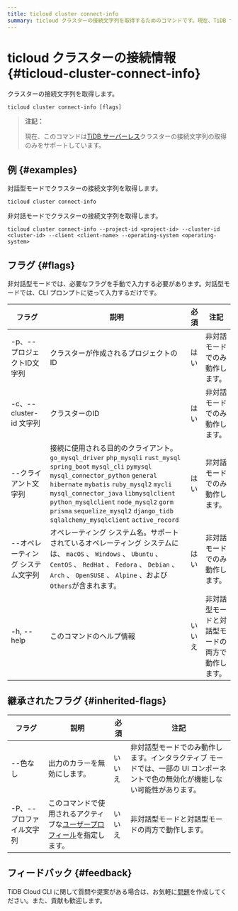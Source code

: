 ```yaml
---
title: ticloud cluster connect-info
summary: ticloud クラスターの接続文字列を取得するためのコマンドです。現在、TiDB サーバーレスクラスターの接続文字列の取得のみをサポートしています。対話型モードと非対話モードで使用可能であり、必要なフラグを手動で入力する必要があります。フラグにはプロジェクトID文字列、クラスターID文字列、クライアント文字列、オペレーティングシステム文字列が含まれます。また、継承されたフラグとして色なしとプロファイル文字列があります。質問や提案がある場合は、TiDB Cloud CLI の問題を作成してください。
---
```


# ticloud クラスターの接続情報 {#ticloud-cluster-connect-info}

クラスターの接続文字列を取得します。

```shell
ticloud cluster connect-info [flags]
```

> **注記：**
>
> 現在、このコマンドは[TiDB サーバーレス](/tidb-cloud/select-cluster-tier.md#tidb-serverless)クラスターの接続文字列の取得のみをサポートしています。

## 例 {#examples}

対話型モードでクラスターの接続文字列を取得します。

```shell
ticloud cluster connect-info
```

非対話モードでクラスターの接続文字列を取得します。

```shell
ticloud cluster connect-info --project-id <project-id> --cluster-id <cluster-id> --client <client-name> --operating-system <operating-system>
```

## フラグ {#flags}

非対話型モードでは、必要なフラグを手動で入力する必要があります。対話型モードでは、CLI プロンプトに従って入力するだけです。

| フラグ                 | 説明                                                                                                                                                                                                                                                                                                                                                     | 必須  | 注記                       |
| ------------------- | ------------------------------------------------------------------------------------------------------------------------------------------------------------------------------------------------------------------------------------------------------------------------------------------------------------------------------------------------------ | --- | ------------------------ |
| -p、--プロジェクトID文字列    | クラスターが作成されるプロジェクトの ID                                                                                                                                                                                                                                                                                                                                  | はい  | 非対話モードでのみ動作します。          |
| -c、--cluster-id 文字列 | クラスターのID                                                                                                                                                                                                                                                                                                                                               | はい  | 非対話モードでのみ動作します。          |
| --クライアント文字列         | 接続に使用される目的のクライアント。 `go_mysql_driver` `php_mysqli` `rust_mysql` `spring_boot` `mysql_cli` `pymysql` `mysql_connector_python` `general` `hibernate` `mybatis` `ruby_mysql2` `mycli` `mysql_connector_java` `libmysqlclient` `python_mysqlclient` `node_mysql2` `gorm` `prisma` `sequelize_mysql2` `django_tidb` `sqlalchemy_mysqlclient` `active_record` | はい  | 非対話モードでのみ動作します。          |
| --オペレーティング システム文字列  | オペレーティング システム名。サポートされているオペレーティング システムには、 `macOS` 、 `Windows` 、 `Ubuntu` 、 `CentOS` 、 `RedHat` 、 `Fedora` 、 `Debian` 、 `Arch` 、 `OpenSUSE` 、 `Alpine` 、および`Others`が含まれます。                                                                                                                                                                               | はい  | 非対話モードでのみ動作します。          |
| -h, --help          | このコマンドのヘルプ情報                                                                                                                                                                                                                                                                                                                                           | いいえ | 非対話型モードと対話型モードの両方で動作します。 |

## 継承されたフラグ {#inherited-flags}

| フラグ            | 説明                                                                               | 必須  | 注記                                                                 |
| -------------- | -------------------------------------------------------------------------------- | --- | ------------------------------------------------------------------ |
| --色なし          | 出力のカラーを無効にします。                                                                   | いいえ | 非対話型モードでのみ動作します。インタラクティブ モードでは、一部の UI コンポーネントで色の無効化が機能しない可能性があります。 |
| -P、--プロファイル文字列 | このコマンドで使用されるアクティブな[ユーザープロフィール](/tidb-cloud/cli-reference.md#user-profile)を指定します。 | いいえ | 非対話型モードと対話型モードの両方で動作します。                                           |

## フィードバック {#feedback}

TiDB Cloud CLI に関して質問や提案がある場合は、お気軽に[問題](https://github.com/tidbcloud/tidbcloud-cli/issues/new/choose)を作成してください。また、貢献も歓迎します。
